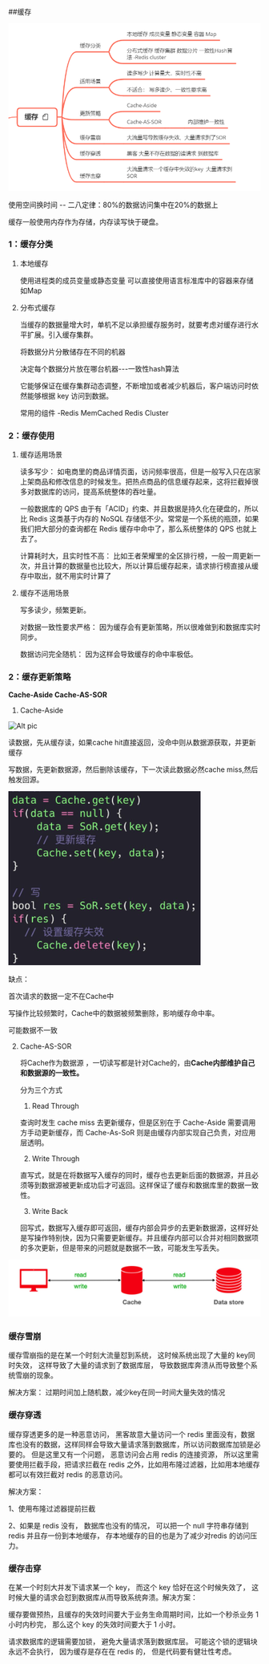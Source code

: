 ##缓存


![Alt pic](https://github.com/tmdtimi/dailywork/blob/main/chapter/%E7%BC%93%E5%AD%98/pics/a4.png)


使用空间换时间 -- 二八定律：80%的数据访问集中在20%的数据上

缓存一般使用内存作为存储，内存读写快于硬盘。

### 1：缓存分类

1. 本地缓存

	使用进程类的成员变量或静态变量 可以直接使用语言标准库中的容器来存储 如Map
	


2. 分布式缓存

	当缓存的数据量增大时，单机不足以承担缓存服务时，就要考虑对缓存进行水平扩展。引入缓存集群。
	
	将数据分片分散储存在不同的机器

	决定每个数据分片放在哪台机器---一致性hash算法 

	它能够保证在缓存集群动态调整，不断增加或者减少机器后，客户端访问时依然能够根据 key 访问到数据。

	常用的组件 -Redis MemCached Redis Cluster


### 2：缓存使用

1. 缓存适用场景
	
	读多写少： 如电商里的商品详情页面，访问频率很高，但是一般写入只在店家上架商品和修改信息的时候发生。把热点商品的信息缓存起来，这将拦截掉很多对数据库的访问，提高系统整体的吞吐量。
	
	一般数据库的 QPS 由于有「ACID」约束、并且数据是持久化在硬盘的，所以比 Redis 这类基于内存的 NoSQL 存储低不少。常常是一个系统的瓶颈，如果我们把大部分的查询都在 Redis 缓存中命中了，那么系统整体的 QPS 也就上去了。

	计算耗时大，且实时性不高： 比如王者荣耀里的全区排行榜，一般一周更新一次，并且计算的数据量也比较大，所以计算后缓存起来，请求排行榜直接从缓存中取出，就不用实时计算了


2. 缓存不适用场景
	
	写多读少，频繁更新。

	对数据一致性要求严格： 因为缓存会有更新策略，所以很难做到和数据库实时同步。

	数据访问完全随机： 因为这样会导致缓存的命中率极低。


### 2：缓存更新策略

**Cache-Aside Cache-AS-SOR**

1. Cache-Aside


![Alt pic](../pics/a2.png)

	
读数据，先从缓存读，如果cache hit直接返回，没命中则从数据源获取，并更新缓存
	
写数据，先更新数据源，然后删除该缓存，下一次读此数据必然cache miss,然后触发回源。


![Alt pic](https://github.com/tmdtimi/dailywork/blob/main/chapter/%E7%BC%93%E5%AD%98/pics/a1.png)

缺点：

首次请求的数据一定不在Cache中

写操作比较频繁时，Cache中的数据被频繁删除，影响缓存命中率。

可能数据不一致


2. Cache-AS-SOR



	将Cache作为数据源	，一切读写都是针对Cache的，由**Cache内部维护自己和数据源的一致性。**
	
	分为三个方式
	
	1. Read Through

	查询时发生 cache miss 去更新缓存，但是区别在于 Cache-Aside 需要调用方手动更新缓存，而 Cache-As-SoR 则是由缓存内部实现自己负责，对应用层透明。

	2. Write Through

	直写式，就是在将数据写入缓存的同时，缓存也去更新后面的数据源，并且必须等到数据源被更新成功后才可返回。这样保证了缓存和数据库里的数据一致性。

	3. Write Back

	回写式，数据写入缓存即可返回，缓存内部会异步的去更新数据源，这样好处是写操作特别快，因为只需要更新缓存。并且缓存内部可以合并对相同数据项的多次更新，但是带来的问题就是数据不一致，可能发生写丢失。

![Alt pic](https://github.com/tmdtimi/dailywork/blob/main/chapter/%E7%BC%93%E5%AD%98/pics/a3.png)
	
### 缓存雪崩	

缓存雪崩指的是在某一个时刻大流量怼到系统， 这时候系统出现了大量的 key同时失效， 这样导致了大量的请求到了数据库层， 导致数据库奔溃从而导致整个系统雪崩的现象。

解决方案：
过期时间加上随机数，减少key在同一时间大量失效的情况

### 缓存穿透	

缓存穿透更多的是一种恶意访问， 黑客故意大量访问一个 redis 里面没有，数据库也没有的数据，这样同样会导致大量请求落到数据库，所以访问数据库加锁是必要的。 但是这里又有一个问题， 恶意访问会占用 redis 的连接资源， 所以这里需要使用拦截手段，把请求拦截在 redis 之外，比如用布隆过滤器，比如用本地缓存都可以有效拦截对 redis 的恶意访问。

解决方案：

1、使用布隆过滤器提前拦截

2、如果是 redis 没有， 数据库也没有的情况， 可以把一个 null 字符串存储到 redis 并且存一份到本地缓存， 存本地缓存的目的也是为了减少对redis 的访问压力。


### 缓存击穿	

在某一个时刻大并发下请求某一个 key， 而这个 key 恰好在这个时候失效了， 这时候大量的请求会怼到数据库从而导致系统奔溃。解决方案： 

缓存要做预热，且缓存的失效时间要大于业务生命周期时间，比如一个秒杀业务 1 小时内秒完， 那么这个 key 的失效时间要大于 1 小时。

请求数据库的逻辑需要加锁， 避免大量请求落到数据库层。 可能这个锁的逻辑块永远不会执行， 因为缓存是存在在 redis 的， 但是代码要有健壮性考虑。
